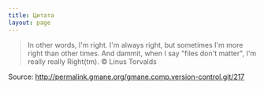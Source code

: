 ```yaml
---
title: Цитата
layout: page 
---
```

> In other words, I'm right. I'm always right, but sometimes I'm more right than other times. And dammit, when I say "files don't matter", I'm really really Right(tm). © Linus Torvalds

Source: http://permalink.gmane.org/gmane.comp.version-control.git/217 
